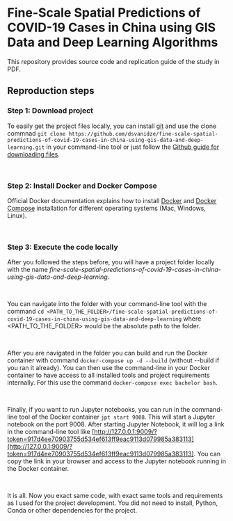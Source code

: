 # Fine-Scale Spatial Predictions of COVID-19 Cases in China using GIS Data and Deep Learning Algorithms

This repository provides source code and replication guide of the study in PDF.


## Reproduction steps

### Step 1: Download project
To easily get the project files locally, you can install [git](https://git-scm.com/book/en/v2/Getting-Started-Installing-Git) and use the clone commnad `git clone https://github.com/dsvanidze/fine-scale-spatial-predictions-of-covid-19-cases-in-china-using-gis-data-and-deep-learning.git` in your command-line tool or just follow the [Github guide for downloading files](https://docs.github.com/en/enterprise/2.13/user/articles/cloning-a-repository).

<br>

### Step 2: Install Docker and Docker Compose
Official Docker documentation explains how to install [Docker](https://docs.docker.com/engine/install/) and [Docker Compose](https://docs.docker.com/compose/install/) installation for different operating systems (Mac, Windows, Linux).

<br>

### Step 3: Execute the code locally
After you followed the steps before, you will have a project folder locally with the name *fine-scale-spatial-predictions-of-covid-19-cases-in-china-using-gis-data-and-deep-learning*. 

<br>
 
You can navigate into the folder with your command-line tool with the command `cd <PATH_TO_THE_FOLDER>/fine-scale-spatial-predictions-of-covid-19-cases-in-china-using-gis-data-and-deep-learning` where <PATH_TO_THE_FOLDER> would be the absolute path to the folder.

<br>

After you are navigated in the folder you can build and run the Docker container with command `docker-compose up -d --build` (without --build if you ran it already). You can then use the command-line in your Docker container to have access to all installed tools and project requirements internally. For this use the command `docker-compose exec bachelor bash`.

<br>

Finally, if you want to run Jupyter notebooks, you can run in the command-line tool of the Docker container `jpt start 9008`. This will start a Jupyter notebook on the port 9008. After starting Jupyter Notebook, it will log a link in the command-line tool like [http://127.0.0.1:9009/?token=917d4ee70903755d534ef613ff9eac9113d079985a383113](http://127.0.0.1:9009/?token=917d4ee70903755d534ef613ff9eac9113d079985a383113). You can copy the link in your browser and access to the Jupyter notebook running in the Docker container.

<br>

It is all. Now you exact same code, with exact same tools and requirements as I used for the project development. You did not need to install, Python, Conda or other dependencies for the project.